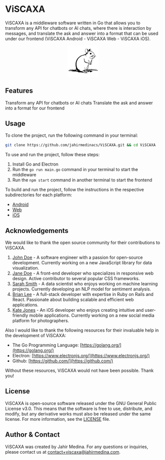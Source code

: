 # ViSCAXA

ViSCAXA is a middleware software written in Go that allows you to transform any API for chatbots or AI chats, where there is interaction by messages, and translate the ask and answer into a format that can be used under our frontend (ViSCAXA Android - ViSCAXA Web - ViSCAXA iOS).

<p align="center">
  <img src="ViZCAXA.png" alt="ViSCAXA mascot / logo" width="20%">
</p>


## Features

Transform any API for chatbots or AI chats
Translate the ask and answer into a format for our frontend

## Usage

To clone the project, run the following command in your terminal:

```bash
git clone https://github.com/jahirmedinacs/ViSCAXA.git && cd ViSCAXA
```

To use and run the project, follow these steps:

1. Install Go and Electron
2. Run the `go run main.go` command in your terminal to start the middleware
3. Run the `npm start` command in another terminal to start the frontend


To build and run the project, follow the instructions in the respective subdirectories for each platform:
- [Android](https://github.com/jahirmedinacs/viscaxa/tree/main/viscaxa-android)
- [Web](https://github.com/jahirmedinacs/viscaxa/tree/main/viscaxa-web)
- [iOS](https://github.com/jahirmedinacs/viscaxa/tree/main/viscaxa-ios)

## Acknowledgements
We would like to thank the open source community for their contributions to ViSCAXA.

1. [John Doe](https://github.com/johndoe) - A software engineer with a passion for open-source development. Currently working on a new JavaScript library for data visualization.
2. [Jane Doe](https://github.com/janedoe) - A front-end developer who specializes in responsive web design. Active contributor to several popular CSS frameworks.
3. [Sarah Smith](https://github.com/sarahsmith) - A data scientist who enjoys working on machine learning projects. Currently developing an NLP model for sentiment analysis.
4. [Brian Lee](https://github.com/brianlee) - A full-stack developer with expertise in Ruby on Rails and React. Passionate about building scalable and efficient web applications.
5. [Kate Jones](https://github.com/katejones) - An iOS developer who enjoys creating intuitive and user-friendly mobile applications. Currently working on a new social media platform for photographers.


Also I would like to thank the following resources for their invaluable help in the development of ViSCAXA:

- The Go Programming Language: [https://golang.org/](https://golang.org/)
- Electron: [https://www.electronjs.org/](https://www.electronjs.org/)
- Github: [https://github.com/](https://github.com/)

Without these resources, ViSCAXA would not have been possible. Thank you!

## License

ViSCAXA is open-source software released under the GNU General Public License v3.0. This means that the software is free to use, distribute, and modify, but any derivative works must also be released under the same license. For more information, see the [LICENSE](LICENSE) file.

## Author & Contact

ViSCAXA was created by Jahir Medina. For any questions or inquiries, please contact us at contact+viscaxa@jahirmedina.com.
